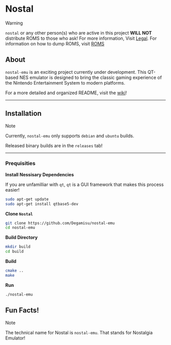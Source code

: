 # Nostal

> [!WARNING]
> `nostal` or any other person(s) who are active in this project **WILL NOT** distribute ROMS to those who ask! For more information, Visit [Legal](LEGAL.md). For information on how to dump ROMS, visit [ROMS](ROMS.md)

## About

`nostal-emu` is an exciting project currently under development. This QT-based NES emulator is designed to bring the classic gaming experience of the Nintendo Entertainment System to modern platforms.

For a more detailed and organized README, visit the [wiki](https://github.com/Degamisu/nostal-emu/wiki)!

---

## Installation

> [!NOTE]
> Currently, `nostal-emu` only supports `debian` and `ubuntu` builds.
> 
> Released binary builds are in the `releases` tab!

---

### Prequisities

**Install Nessisary Dependencies**

If you are unfamilliar with `qt`, `qt` is a GUI framework that makes this process easier!

```bash
sudo apt-get update
sudo apt-get install qtbase5-dev
```

**Clone `Nostal`**

```bash
git clone https://github.com/Degamisu/nostal-emu
cd nostal-emu
```

**Build Directory**

```bash
mkdir build
cd build
```

**Build**

```bash
cmake ..
make
```

**Run**

```bash
./nostal-emu
```

## Fun Facts!

> [!NOTE]
> The technical name for Nostal is `nostal-emu`. That stands for Nostalgia Emulator!


